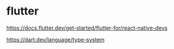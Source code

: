 # flutter
https://docs.flutter.dev/get-started/flutter-for/react-native-devs


https://dart.dev/language/type-system
